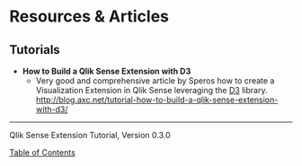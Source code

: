# Resources &amp; Articles




## Tutorials
* **How to Build a Qlik Sense Extension with D3**
	* Very good and comprehensive article by Speros how to create a Visualization Extension in Qlik Sense leveraging the [D3](http://d3js.org) library.
http://blog.axc.net/tutorial-how-to-build-a-qlik-sense-extension-with-d3/


---
Qlik Sense Extension Tutorial, Version 0.3.0

[Table of Contents](00-TOC.md)